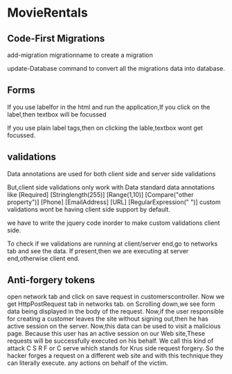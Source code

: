 # MovieRentals

Code-First Migrations
----------------------

add-migration migrationname to create a migration 

update-Database command to convert all the migrations data into database.

Forms
-----
If you use labelfor in the html and run the application,If you click on the label,then textbox will be focussed

If you use plain label tags,then on clicking the lable,textbox wont get focussed.

validations
-----------
Data annotations are used for both client side and server side validations

But,client side validations only work with Data standard data annotations like 
[Required]
[Stringlength(255)]
[Range(1,10)]
[Compare("other property")]
[Phone]
[EmailAddress]
[URL]
[RegularExpression("   ")]
custom validations wont be having client side support by default.

we have to write the jquery code inorder to make custom validations client side.

To check if we validations are running at client/server end,go to networks tab and see the data.
If present,then we are executing at server end,otherwise client end.

Anti-forgery tokens
--------------------
open network tab and click on save request in customerscontroller.
Now we get HttpPostRequest tab in networks tab.
on Scrolling down,we see form data being displayed in the body of the request.
Now,if the user responsible for creating a customer leaves the site without signing out,then he has active session on the server. 
Now,this data can be used to visit a malicious page. 
Because this user has an active session on our Web site,These requests will be successfully executed on his behalf.
We call this kind of attack C S R F or C serve which stands for Krus side request forgery.
So the hacker forges a request on a different web site and with this technique they can literally execute.
any actions on behalf of the victim.


